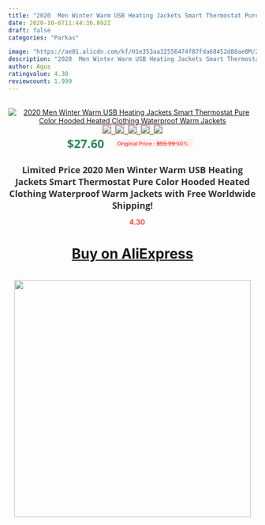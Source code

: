 ```yaml
---
title: "2020  Men Winter Warm USB Heating Jackets Smart Thermostat Pure Color Hooded Heated Clothing Waterproof  Warm Jackets"
date: 2020-10-6T11:44:36.892Z
draft: false
categories: "Parkas"

image: "https://ae01.alicdn.com/kf/H1e353aa32556474f87fda68452d88ae0M/2020-Men-Winter-Warm-USB-Heating-Jackets-Smart-Thermostat-Pure-Color-Hooded-Heated-Clothing-Waterproof-Warm.jpg"
description: "2020  Men Winter Warm USB Heating Jackets Smart Thermostat Pure Color Hooded Heated Clothing Waterproof  Warm Jackets"
author: Agus
ratingvalue: 4.30
reviewcount: 1.999
---
```

<br>
<div style="text-align: center;">
<a href="https://s.click.aliexpress.com/e/_9JDZRB" target="_blank" rel="nofollow noopener noreferrer"><img alt="2020  Men Winter Warm USB Heating Jackets Smart Thermostat Pure Color Hooded Heated Clothing Waterproof  Warm Jackets" class="magnifier-image" src="https://ae01.alicdn.com/kf/H1e353aa32556474f87fda68452d88ae0M/2020-Men-Winter-Warm-USB-Heating-Jackets-Smart-Thermostat-Pure-Color-Hooded-Heated-Clothing-Waterproof-Warm.jpg_640x640.jpg">
<br>
<img style="border:1px solid salmon" src="https://ae01.alicdn.com/kf/H1e353aa32556474f87fda68452d88ae0M/2020-Men-Winter-Warm-USB-Heating-Jackets-Smart-Thermostat-Pure-Color-Hooded-Heated-Clothing-Waterproof-Warm.jpg_120x120.jpg">&nbsp;&nbsp;<img style="border:1px solid salmon" src="https://ae01.alicdn.com/kf/H1d62884122974c3186ce74217a8e3d97n/2020-Men-Winter-Warm-USB-Heating-Jackets-Smart-Thermostat-Pure-Color-Hooded-Heated-Clothing-Waterproof-Warm.jpg_120x120.jpg">&nbsp;&nbsp;<img style="border:1px solid salmon" src="https://ae01.alicdn.com/kf/H450dde1f81f94e68b08ea575413abd10F/2020-Men-Winter-Warm-USB-Heating-Jackets-Smart-Thermostat-Pure-Color-Hooded-Heated-Clothing-Waterproof-Warm.jpg_120x120.jpg">&nbsp;&nbsp;<img style="border:1px solid salmon" src="https://ae01.alicdn.com/kf/Hde9aeddd713a4389ad9381bd7001e39f7/2020-Men-Winter-Warm-USB-Heating-Jackets-Smart-Thermostat-Pure-Color-Hooded-Heated-Clothing-Waterproof-Warm.jpg_120x120.jpg">&nbsp;&nbsp;<img style="border:1px solid salmon" src="https://ae01.alicdn.com/kf/H7a34561351d24174affdb02621baa9da6/2020-Men-Winter-Warm-USB-Heating-Jackets-Smart-Thermostat-Pure-Color-Hooded-Heated-Clothing-Waterproof-Warm.jpg_120x120.jpg"></a></div><br0>
<div style="text-align: center;"><span style="background-color: white; border: 0px; box-sizing: border-box; color: seagreen; display: inline-block; font-family: &quot;open sans&quot; , &quot;arial&quot; , &quot;helvetica&quot; , sans-serif , &quot;heiti&quot;; font-size: 24px; font-stretch: inherit; font-weight: 700; line-height: inherit; margin: 0px 10px 0px 0px; padding: 0px; vertical-align: middle;">$27.60 </span>
<span style="background: rgb(255 , 241 , 241); border-radius: 3px; border: 0px; box-sizing: border-box; color: #ff4747; display: inline-block; font-family: inherit; font-size: 12px; font-stretch: inherit; font-style: inherit; font-variant: inherit; font-weight: 600; line-height: inherit; margin: 0px; padding: 2px 5px; transform: scale(0.9); vertical-align: middle;">Original Price : <b style="text-decoration: line-through;">$55.20 </b> 50%&nbsp;&nbsp;</span></div>
<h1 style="color: #333333; display: inline-block; font-family: &quot;open sans&quot; , &quot;arial&quot; , &quot;helvetica&quot; , sans-serif , &quot;heiti&quot;; font-size: 18px; font-stretch: inherit; font-weight: 700; text-align: center;">Limited Price 2020  Men Winter Warm USB Heating Jackets Smart Thermostat Pure Color Hooded Heated Clothing Waterproof  Warm Jackets with Free Worldwide Shipping!</h1>
<div style="color: #ff4747; text-align: center;">
<img src="https://4.bp.blogspot.com/-M0ZcTcb-5uY/XleCXlxnR4I/AAAAAAAAAEc/OrjgMkXV1oMQFaCRZj5HQwOCBcu3w1FegCPcBGAYYCw/s1600/star.png" style="height: 15px;">&nbsp;<b>4.30</b></div>
<div class="button_cont" align="center"><a class="buynow_a" href="https://s.click.aliexpress.com/e/_9JDZRB" target="_blank" rel="nofollow noopener noreferrer"><H1>Buy on AliExpress</H1></a></div><br>
<div class="separator" style="clear: both; text-align: center;">
<img src="https://lh3.googleusercontent.com/-pTy5HemUv9M/XlePHvY0dAI/AAAAAAAAAE4/0nX5iRUoIWY8eMW9Dpxeirr157OZliDIgCLcBGAsYHQ/s1600/badge.gif" width="480">
</div>
